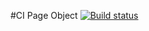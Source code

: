 #CI Page Object [![Build status](https://ci.appveyor.com/api/projects/status/yjtaxb006vqj472d?svg=true)](https://ci.appveyor.com/project/kirilliqa37/java-bdd-page-object)
